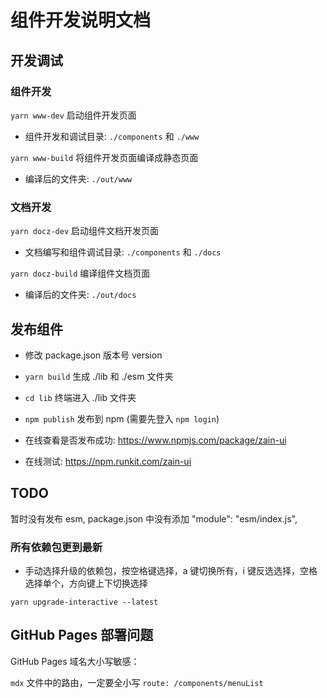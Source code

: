 # 组件开发说明文档

## 开发调试

### 组件开发

`yarn www-dev` 启动组件开发页面

- 组件开发和调试目录: `./components` 和 `./www`

`yarn www-build` 将组件开发页面编译成静态页面

- 编译后的文件夹: `./out/www`

### 文档开发

`yarn docz-dev` 启动组件文档开发页面

- 文档编写和组件调试目录: `./components` 和 `./docs`

`yarn docz-build` 编译组件文档页面

- 编译后的文件夹: `./out/docs`

## 发布组件

- 修改 package.json 版本号 version

- `yarn build` 生成 ./lib 和 ./esm 文件夹

- `cd lib` 终端进入 ./lib 文件夹

- `npm publish` 发布到 npm (需要先登入 `npm login`)

- 在线查看是否发布成功: https://www.npmjs.com/package/zain-ui

- 在线测试: https://npm.runkit.com/zain-ui

## TODO

暂时没有发布 esm, package.json 中没有添加 "module": "esm/index.js",

### 所有依赖包更到最新

- 手动选择升级的依赖包，按空格键选择，a 键切换所有，i 键反选选择，空格选择单个，方向键上下切换选择
```
yarn upgrade-interactive --latest
```

## GitHub Pages 部署问题

GitHub Pages 域名大小写敏感：

`mdx` 文件中的路由，一定要全小写 `route: /components/menuList`
